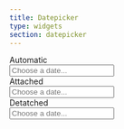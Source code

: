 ```yaml
---
title: Datepicker
type: widgets
section: datepicker
---
```


<form class="form-grid">
	<div class="form-row">
		<div class="form-label"><label>Automatic</label></div>
		<div class="form-response"><input class="form-control" placeholder="Choose a date..." data-toggle="datepicker" /></div>
	</div>
	<div class="form-row">
		<div class="form-label"><label>Attached</label></div>
		<div class="form-response">
			<div class="input-group">
				<input id="datepicker1" class="form-control" placeholder="Choose a date..." />
				<span class="input-group-btn">
					<a href="#" class="btn btn-default text-light btn-icon" data-toggle="datepicker" data-target="#datepicker1"><span data-icon="calendar"></span></a>
				</span>
			</div>
		</div>
	</div>
	<div class="form-row">
		<div class="form-label"><label>Detatched</label></div>
		<div class="form-response">
			<div class="form-grid">
				<div class="form-row">
					<div class="form-response">
						<input id="datepicker2" class="form-control" placeholder="Choose a date..." />
					</div>
					<div class="form-response form-response-short">
						<a href="#" class="btn btn-default btn-icon" data-toggle="datepicker" data-target="#datepicker2"><span data-icon="calendar"></span></a>
					</div>
				</div>
			</div>
		</div>
	</div>
</form>
